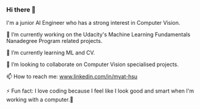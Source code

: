 ### Hi there 👋

I'm a junior AI Engineer who has a strong interest in Computer Vision.

 🔭 I’m currently working on the Udacity's Machine Learning Fundamentals Nanadegree Program related projects.
 
 🌱 I’m currently learning ML and CV.
 
 👯 I’m looking to collaborate on Computer Vision specialised projects.
 
 📫 How to reach me: www.linkedin.com/in/myat-hsu
 
 ⚡ Fun fact: I love coding because I feel like I look good and smart when I'm working with a computer.🤭
